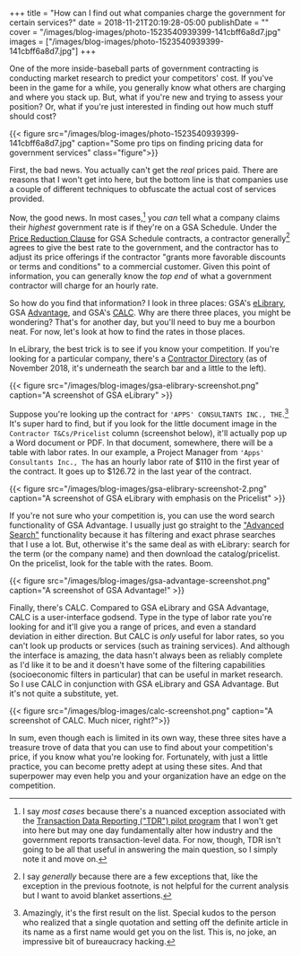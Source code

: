 +++
title = "How can I find out what companies charge the government for certain services?"
date = 2018-11-21T20:19:28-05:00
publishDate = ""
cover = "/images/blog-images/photo-1523540939399-141cbff6a8d7.jpg"
images = ["/images/blog-images/photo-1523540939399-141cbff6a8d7.jpg"]
+++

One of the more inside-baseball parts of government contracting is conducting market research to predict your competitors' cost. If you've been in the game for a while, you generally know what others are charging and where you stack up. But, what if you're new and trying to assess your position? Or, what if you're just interested in finding out how much stuff should cost?

{{< figure src="/images/blog-images/photo-1523540939399-141cbff6a8d7.jpg" caption="Some pro tips on finding pricing data for government services" class="figure">}}

First, the bad news. You actually can't get the *real* prices paid. There are reasons that I won't get into here, but the bottom line is that companies use a couple of different techniques to obfuscate the actual cost of services provided.

Now, the good news. In most cases,[^1] you *can* tell what a company claims their *highest* government rate is if they're on a GSA Schedule. Under the [Price Reduction Clause](https://www.contractorsperspective.com/compliance/applying-the-price-reduction-clause-in-gsa-schedule-contracts/) for GSA Schedule contracts, a contractor generally[^2] agrees to give the best rate to the government, and the contractor has to adjust its price offerings if the contractor "grants more favorable discounts or terms and conditions" to a commercial customer. Given this point of information, you can generally know the *top end* of what a government contractor will charge for an hourly rate.

So how do you find that information? I look in three places: GSA's [eLibrary](https://www.gsaelibrary.gsa.gov/), GSA [Advantage](https://www.gsaadvantage.gov/), and GSA's [CALC](https://calc.gsa.gov). Why are there three places, you might be wondering? That's for another day, but you'll need to buy me a bourbon neat. For now, let's look at how to find the rates in those places.

In eLibrary, the best trick is to see if you know your competition. If you're looking for a particular company, there's a [Contractor Directory](https://www.gsaelibrary.gsa.gov/ElibMain/contractorList.do?contractorListFor=A) (as of November 2018, it's underneath the search bar and a little to the left).

{{< figure src="/images/blog-images/gsa-elibrary-screenshot.png" caption="A screenshot of GSA eLibrary" >}}

Suppose you're looking up the contract for `'APPS' CONSULTANTS INC., THE`.[^3] It's super hard to find, but if you look for the little document image in the `Contractor T&Cs/Pricelist` column (screenshot below), it'll actually pop up a Word document or PDF. In that document, somewhere, there will be a table with labor rates. In our example, a Project Manager from `'Apps' Consultants Inc., The` has an hourly labor rate of $110 in the first year of the contract. It goes up to $126.72 in the last year of the contract.

{{< figure src="/images/blog-images/gsa-elibrary-screenshot-2.png" caption="A screenshot of GSA eLibrary with emphasis on the Pricelist" >}}

If you're not sure who your competition is, you can use the word search functionality of GSA Advantage. I usually just go straight to the ["Advanced Search"](https://www.gsaadvantage.gov/advantage/s/advncdSearchSrvsEnter.do) functionality because it has filtering and exact phrase searches that I use a lot. But, otherwise it's the same deal as with eLibrary: search for the term (or the company name) and then download the catalog/pricelist. On the pricelist, look for the table with the rates. Boom.

{{< figure src="/images/blog-images/gsa-advantage-screenshot.png" caption="A screenshot of GSA Advantage!" >}}

Finally, there's CALC. Compared to GSA eLibrary and GSA Advantage, CALC is a user-interface godsend. Type in the type of labor rate you're looking for and it'll give you a range of prices, and even a standard deviation in either direction. But CALC is *only* useful for labor rates, so you can't look up products or services (such as training services). And although the interface is amazing, the data hasn't always been as reliably complete as I'd like it to be and it doesn't have some of the filtering capabilities (socioeconomic filters in particular) that can be useful in market research. So I use CALC in conjunction with GSA eLibrary and GSA Advantage. But it's not quite a substitute, yet.

{{< figure src="/images/blog-images/calc-screenshot.png" caption="A screenshot of CALC. Much nicer, right?">}}

In sum, even though each is limited in its own way, these three sites have a treasure trove of data that you can use to find about your competition's price, if you know what you're looking for. Fortunately, with just a little practice, you can become pretty adept at using these sites. And that superpower may even help you and your organization have an edge on the competition.

[^1]: I say *most cases* because there's a nuanced exception associated with the [Transaction Data Reporting ("TDR") pilot program](https://www.federalregister.gov/documents/2016/06/23/2016-14728/general-services-administration-acquisition-regulation-gsar-transactional-data-reporting) that I won't get into here but may one day fundamentally alter how industry and the government reports transaction-level data. For now, though, TDR isn't going to be all that useful in answering the main question, so I simply note it and move on.

[^2]: I say *generally* because there are a few exceptions that, like the exception in the previous footnote, is not helpful for the current analysis but I want to avoid blanket assertions.

[^3]: Amazingly, it's the first result on the list. Special kudos to the person who realized that a single quotation and setting off the definite article in its name as a first name would get you on the list. This is, no joke, an impressive bit of bureaucracy hacking.
